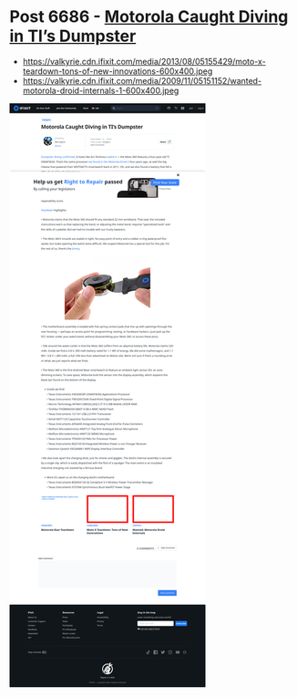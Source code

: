 # Post 6686 - [Motorola Caught Diving in TI’s Dumpster](https://www.ifixit.com/News/6686/motorola-droid2-teardown)

- https://valkyrie.cdn.ifixit.com/media/2013/08/05155429/moto-x-teardown-tons-of-new-innovations-600x400.jpeg
- https://valkyrie.cdn.ifixit.com/media/2009/11/05151152/wanted-motorola-droid-internals-1-600x400.jpeg

![screencap](screenshots/f950d876-7e70-471a-b8f0-353a1c47e80d.png)
